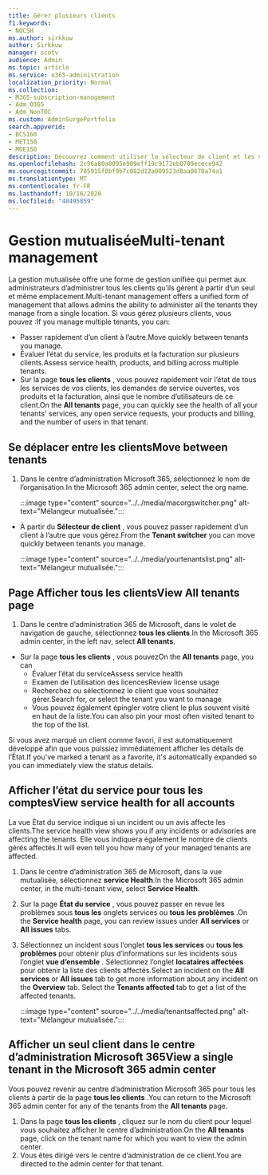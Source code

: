 ```yaml
---
title: Gérer plusieurs clients
f1.keywords:
- NOCSH
ms.author: sirkkuw
author: Sirkkuw
manager: scotv
audience: Admin
ms.topic: article
ms.service: o365-administration
localization_priority: Normal
ms.collection:
- M365-subscription-management
- Adm_O365
- Adm_NonTOC
ms.custom: AdminSurgePortfolio
search.appverid:
- BCS160
- MET150
- MOE150
description: Découvrez comment utiliser le sélecteur de client et les vues mutualisées.
ms.openlocfilehash: 2c96a80a0095e909eff19c9172eb0709ecece942
ms.sourcegitcommit: 705915f8bf9b7c082d12a009523d8aa0670a74a1
ms.translationtype: MT
ms.contentlocale: fr-FR
ms.lasthandoff: 10/16/2020
ms.locfileid: "48495859"
---
```

# <a name="multi-tenant-management"></a><span data-ttu-id="f8fb8-103">Gestion mutualisée</span><span class="sxs-lookup"><span data-stu-id="f8fb8-103">Multi-tenant management</span></span>

<span data-ttu-id="f8fb8-104">La gestion mutualisée offre une forme de gestion unifiée qui permet aux administrateurs d’administrer tous les clients qu’ils gèrent à partir d’un seul et même emplacement.</span><span class="sxs-lookup"><span data-stu-id="f8fb8-104">Multi-tenant management offers a unified form of management that allows admins the ability to administer all the tenants they manage from a single location.</span></span> <span data-ttu-id="f8fb8-105">Si vous gérez plusieurs clients, vous pouvez :</span><span class="sxs-lookup"><span data-stu-id="f8fb8-105">If you manage multiple tenants, you can:</span></span>

- <span data-ttu-id="f8fb8-106">Passer rapidement d’un client à l’autre.</span><span class="sxs-lookup"><span data-stu-id="f8fb8-106">Move quickly between tenants you manage.</span></span>
- <span data-ttu-id="f8fb8-107">Évaluer l’état du service, les produits et la facturation sur plusieurs clients.</span><span class="sxs-lookup"><span data-stu-id="f8fb8-107">Assess service health, products, and billing across multiple tenants.</span></span>
- <span data-ttu-id="f8fb8-108">Sur la page **tous les clients** , vous pouvez rapidement voir l’état de tous les services de vos clients, les demandes de service ouvertes, vos produits et la facturation, ainsi que le nombre d’utilisateurs de ce client.</span><span class="sxs-lookup"><span data-stu-id="f8fb8-108">On the **All tenants** page, you can quickly see the health of all your tenants' services, any open service requests, your products and billing, and the number of users in that tenant.</span></span>


## <a name="move-between-tenants"></a><span data-ttu-id="f8fb8-109">Se déplacer entre les clients</span><span class="sxs-lookup"><span data-stu-id="f8fb8-109">Move between tenants</span></span>

1. <span data-ttu-id="f8fb8-110">Dans le centre d’administration Microsoft 365, sélectionnez le nom de l’organisation.</span><span class="sxs-lookup"><span data-stu-id="f8fb8-110">In the Microsoft 365 admin center, select the org name.</span></span>

    :::image type="content" source="../../media/macorgswitcher.png" alt-text="Mélangeur mutualisée.":::

- <span data-ttu-id="f8fb8-112">À partir du **Sélecteur de client** , vous pouvez passer rapidement d’un client à l’autre que vous gérez.</span><span class="sxs-lookup"><span data-stu-id="f8fb8-112">From the **Tenant switcher** you can move quickly between tenants you manage.</span></span>

    :::image type="content" source="../../media/yourtenantslist.png" alt-text="Mélangeur mutualisée.":::

## <a name="view-all-tenants-page"></a><span data-ttu-id="f8fb8-114">Page Afficher tous les clients</span><span class="sxs-lookup"><span data-stu-id="f8fb8-114">View All tenants page</span></span>

1. <span data-ttu-id="f8fb8-115">Dans le centre d’administration 365 de Microsoft, dans le volet de navigation de gauche, sélectionnez **tous les clients**.</span><span class="sxs-lookup"><span data-stu-id="f8fb8-115">In the Microsoft 365 admin center, in the left nav, select **All tenants**.</span></span>
- <span data-ttu-id="f8fb8-116">Sur la page **tous les clients** , vous pouvez</span><span class="sxs-lookup"><span data-stu-id="f8fb8-116">On the **All tenants** page, you can</span></span>
  - <span data-ttu-id="f8fb8-117">Évaluer l’état du service</span><span class="sxs-lookup"><span data-stu-id="f8fb8-117">Assess service health</span></span>
  - <span data-ttu-id="f8fb8-118">Examen de l’utilisation des licences</span><span class="sxs-lookup"><span data-stu-id="f8fb8-118">Review license usage</span></span>
  - <span data-ttu-id="f8fb8-119">Recherchez ou sélectionnez le client que vous souhaitez gérer.</span><span class="sxs-lookup"><span data-stu-id="f8fb8-119">Search for, or select the tenant you want to manage</span></span>
  - <span data-ttu-id="f8fb8-120">Vous pouvez également épingler votre client le plus souvent visité en haut de la liste.</span><span class="sxs-lookup"><span data-stu-id="f8fb8-120">You can also pin your most often visited tenant to the top of the list.</span></span>


<span data-ttu-id="f8fb8-121">Si vous avez marqué un client comme favori, il est automatiquement développé afin que vous puissiez immédiatement afficher les détails de l’État.</span><span class="sxs-lookup"><span data-stu-id="f8fb8-121">If you've marked a tenant as a favorite, it's automatically expanded so you can immediately view the status details.</span></span>

## <a name="view-service-health-for-all-accounts"></a><span data-ttu-id="f8fb8-122">Afficher l’état du service pour tous les comptes</span><span class="sxs-lookup"><span data-stu-id="f8fb8-122">View service health for all accounts</span></span>

<span data-ttu-id="f8fb8-123">La vue État du service indique si un incident ou un avis affecte les clients.</span><span class="sxs-lookup"><span data-stu-id="f8fb8-123">The service health view shows you if any incidents or advisories are affecting the tenants.</span></span> <span data-ttu-id="f8fb8-124">Elle vous indiquera également le nombre de clients gérés affectés.</span><span class="sxs-lookup"><span data-stu-id="f8fb8-124">It will even tell you how many of your managed tenants are affected.</span></span>

1. <span data-ttu-id="f8fb8-125">Dans le centre d’administration 365 de Microsoft, dans la vue mutualisée, sélectionnez **service Health**.</span><span class="sxs-lookup"><span data-stu-id="f8fb8-125">In the Microsoft 365 admin center, in the multi-tenant view, select **Service Health**.</span></span>
2. <span data-ttu-id="f8fb8-126">Sur la page **État du service** , vous pouvez passer en revue les problèmes sous **tous les** onglets services ou **tous les problèmes** .</span><span class="sxs-lookup"><span data-stu-id="f8fb8-126">On the **Service health** page, you can review issues under **All services** or **All issues** tabs.</span></span>
3. <span data-ttu-id="f8fb8-127">Sélectionnez un incident sous l’onglet **tous les services** ou **tous les problèmes** pour obtenir plus d’informations sur les incidents sous l’onglet **vue d’ensemble** . Sélectionnez l’onglet **locataires affectées** pour obtenir la liste des clients affectés.</span><span class="sxs-lookup"><span data-stu-id="f8fb8-127">Select an incident on the **All services** or **All issues** tab to get more information about any incident on the **Overview** tab. Select the **Tenants affected** tab to get a list of the affected tenants.</span></span>

    :::image type="content" source="../../media/tenantsaffected.png" alt-text="Mélangeur mutualisée.":::

## <a name="view-a-single-tenant-in-the-microsoft-365-admin-center"></a><span data-ttu-id="f8fb8-129">Afficher un seul client dans le centre d’administration Microsoft 365</span><span class="sxs-lookup"><span data-stu-id="f8fb8-129">View a single tenant in the Microsoft 365 admin center</span></span>

<span data-ttu-id="f8fb8-130">Vous pouvez revenir au centre d’administration Microsoft 365 pour tous les clients à partir de la page **tous les clients** .</span><span class="sxs-lookup"><span data-stu-id="f8fb8-130">You can return to the Microsoft 365 admin center for any of the tenants from the **All tenants** page.</span></span>

1. <span data-ttu-id="f8fb8-131">Dans la page **tous les clients** , cliquez sur le nom du client pour lequel vous souhaitez afficher le centre d’administration.</span><span class="sxs-lookup"><span data-stu-id="f8fb8-131">On the **All tenants** page, click on the tenant name for which you want to view the admin center.</span></span>
2. <span data-ttu-id="f8fb8-132">Vous êtes dirigé vers le centre d’administration de ce client.</span><span class="sxs-lookup"><span data-stu-id="f8fb8-132">You are directed to the admin center for that tenant.</span></span>